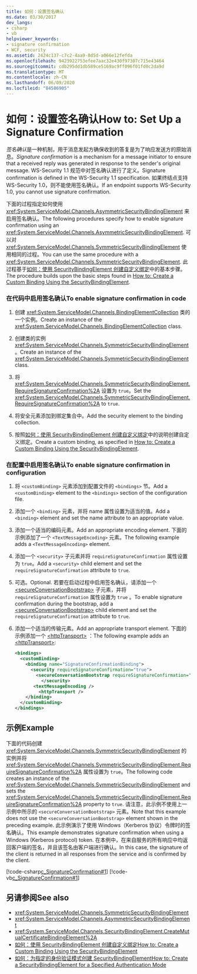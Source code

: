 ```yaml
---
title: 如何：设置签名确认
ms.date: 03/30/2017
dev_langs:
- csharp
- vb
helpviewer_keywords:
- signature confirmation
- WCF, security
ms.assetid: 2424c137-c7c2-4aa9-8d5d-a066e12fefda
ms.openlocfilehash: 9423922753efee7aac32e430f97307c715e43464
ms.sourcegitcommit: cdb295dd1db589ce5169ac9ff096f01fd0c2da9d
ms.translationtype: MT
ms.contentlocale: zh-CN
ms.lasthandoff: 06/09/2020
ms.locfileid: "84586905"
---
```

# <a name="how-to-set-up-a-signature-confirmation"></a><span data-ttu-id="8c686-102">如何：设置签名确认</span><span class="sxs-lookup"><span data-stu-id="8c686-102">How to: Set Up a Signature Confirmation</span></span>

<span data-ttu-id="8c686-103">*签名确认*是一种机制，用于消息发起方确保收到的答复是为了响应发送方的原始消息。</span><span class="sxs-lookup"><span data-stu-id="8c686-103">*Signature confirmation* is a mechanism for a message initiator to ensure that a received reply was generated in response to the sender's original message.</span></span> <span data-ttu-id="8c686-104">WS-Security 1.1 规范中对签名确认进行了定义。</span><span class="sxs-lookup"><span data-stu-id="8c686-104">Signature confirmation is defined in the WS-Security 1.1 specification.</span></span> <span data-ttu-id="8c686-105">如果终结点支持 WS-Security 1.0，则不能使用签名确认。</span><span class="sxs-lookup"><span data-stu-id="8c686-105">If an endpoint supports WS-Security 1.0, you cannot use signature confirmation.</span></span>

<span data-ttu-id="8c686-106">下面的过程指定如何使用 <xref:System.ServiceModel.Channels.AsymmetricSecurityBindingElement> 来启用签名确认。</span><span class="sxs-lookup"><span data-stu-id="8c686-106">The following procedures specify how to enable signature confirmation using an <xref:System.ServiceModel.Channels.AsymmetricSecurityBindingElement>.</span></span> <span data-ttu-id="8c686-107">可以对 <xref:System.ServiceModel.Channels.SymmetricSecurityBindingElement> 使用相同的过程。</span><span class="sxs-lookup"><span data-stu-id="8c686-107">You can use the same procedure with a <xref:System.ServiceModel.Channels.SymmetricSecurityBindingElement>.</span></span> <span data-ttu-id="8c686-108">此过程基于[如何：使用 SecurityBindingElement 创建自定义绑定](how-to-create-a-custom-binding-using-the-securitybindingelement.md)中的基本步骤。</span><span class="sxs-lookup"><span data-stu-id="8c686-108">The procedure builds upon the basic steps found in [How to: Create a Custom Binding Using the SecurityBindingElement](how-to-create-a-custom-binding-using-the-securitybindingelement.md).</span></span>

### <a name="to-enable-signature-confirmation-in-code"></a><span data-ttu-id="8c686-109">在代码中启用签名确认</span><span class="sxs-lookup"><span data-stu-id="8c686-109">To enable signature confirmation in code</span></span>

1. <span data-ttu-id="8c686-110">创建 <xref:System.ServiceModel.Channels.BindingElementCollection> 类的一个实例。</span><span class="sxs-lookup"><span data-stu-id="8c686-110">Create an instance of the <xref:System.ServiceModel.Channels.BindingElementCollection> class.</span></span>

2. <span data-ttu-id="8c686-111">创建类的实例 <xref:System.ServiceModel.Channels.SymmetricSecurityBindingElement> 。</span><span class="sxs-lookup"><span data-stu-id="8c686-111">Create an instance of the  <xref:System.ServiceModel.Channels.SymmetricSecurityBindingElement> class.</span></span>

3. <span data-ttu-id="8c686-112">将 <xref:System.ServiceModel.Channels.SymmetricSecurityBindingElement.RequireSignatureConfirmation%2A> 设置为 `true`。</span><span class="sxs-lookup"><span data-stu-id="8c686-112">Set the <xref:System.ServiceModel.Channels.SymmetricSecurityBindingElement.RequireSignatureConfirmation%2A> to `true`.</span></span>

4. <span data-ttu-id="8c686-113">将安全元素添加到绑定集合中。</span><span class="sxs-lookup"><span data-stu-id="8c686-113">Add the security element to the binding collection.</span></span>

5. <span data-ttu-id="8c686-114">按照[如何：使用 SecurityBindingElement 创建自定义绑定](how-to-create-a-custom-binding-using-the-securitybindingelement.md)中的说明创建自定义绑定。</span><span class="sxs-lookup"><span data-stu-id="8c686-114">Create a custom binding, as specified in [How to: Create a Custom Binding Using the SecurityBindingElement](how-to-create-a-custom-binding-using-the-securitybindingelement.md).</span></span>

### <a name="to-enable-signature-confirmation-in-configuration"></a><span data-ttu-id="8c686-115">在配置中启用签名确认</span><span class="sxs-lookup"><span data-stu-id="8c686-115">To enable signature confirmation in configuration</span></span>

1. <span data-ttu-id="8c686-116">将 `<customBinding>` 元素添加到配置文件的 `<bindings>` 节。</span><span class="sxs-lookup"><span data-stu-id="8c686-116">Add a `<customBinding>` element to the `<bindings>` section of the configuration file.</span></span>

2. <span data-ttu-id="8c686-117">添加一个 `<binding>` 元素，并将 name 属性设置为适当的值。</span><span class="sxs-lookup"><span data-stu-id="8c686-117">Add a `<binding>` element and set the name attribute to an appropriate value.</span></span>

3. <span data-ttu-id="8c686-118">添加一个适当的编码元素。</span><span class="sxs-lookup"><span data-stu-id="8c686-118">Add an appropriate encoding element.</span></span> <span data-ttu-id="8c686-119">下面的示例添加了一个 `<TextMessageEncoding>` 元素。</span><span class="sxs-lookup"><span data-stu-id="8c686-119">The following example adds a `<TextMessageEncoding>` element.</span></span>

4. <span data-ttu-id="8c686-120">添加一个 `<security>` 子元素并将 `requireSignatureConfirmation` 属性设置为 `true`。</span><span class="sxs-lookup"><span data-stu-id="8c686-120">Add a `<security>` child element and set the `requireSignatureConfirmation` attribute to `true`.</span></span>

5. <span data-ttu-id="8c686-121">可选。</span><span class="sxs-lookup"><span data-stu-id="8c686-121">Optional.</span></span> <span data-ttu-id="8c686-122">若要在启动过程中启用签名确认，请添加一个 [\<secureConversationBootstrap>](../../configure-apps/file-schema/wcf/secureconversationbootstrap.md) 子元素，并将 `requireSignatureConfirmation` 属性设置为 `true` 。</span><span class="sxs-lookup"><span data-stu-id="8c686-122">To enable signature confirmation during the bootstrap, add a [\<secureConversationBootstrap>](../../configure-apps/file-schema/wcf/secureconversationbootstrap.md) child element and set the `requireSignatureConfirmation` attribute to `true`.</span></span>

6. <span data-ttu-id="8c686-123">添加一个适当的传输元素。</span><span class="sxs-lookup"><span data-stu-id="8c686-123">Add an appropriate transport element.</span></span> <span data-ttu-id="8c686-124">下面的示例添加一个 [\<httpTransport>](../../configure-apps/file-schema/wcf/httptransport.md) ：</span><span class="sxs-lookup"><span data-stu-id="8c686-124">The following example adds an [\<httpTransport>](../../configure-apps/file-schema/wcf/httptransport.md):</span></span>

    ```xml
    <bindings>
      <customBinding>
        <binding name="SignatureConfirmationBinding">
          <security requireSignatureConfirmation="true">
            <secureConversationBootstrap requireSignatureConfirmation="true" />
              </security>
           <textMessageEncoding />
             <httpTransport />
        </binding>
      </customBinding>
    </bindings>
    ```

## <a name="example"></a><span data-ttu-id="8c686-125">示例</span><span class="sxs-lookup"><span data-stu-id="8c686-125">Example</span></span>

<span data-ttu-id="8c686-126">下面的代码创建 <xref:System.ServiceModel.Channels.SymmetricSecurityBindingElement> 的实例并将 <xref:System.ServiceModel.Channels.SymmetricSecurityBindingElement.RequireSignatureConfirmation%2A> 属性设置为 `true`。</span><span class="sxs-lookup"><span data-stu-id="8c686-126">The following code creates an instance of the <xref:System.ServiceModel.Channels.SymmetricSecurityBindingElement> and sets the <xref:System.ServiceModel.Channels.SymmetricSecurityBindingElement.RequireSignatureConfirmation%2A> property to `true`.</span></span> <span data-ttu-id="8c686-127">请注意，此示例不使用上一示例中所示的 `<secureConversationBootstrap>` 元素。</span><span class="sxs-lookup"><span data-stu-id="8c686-127">Note that this example does not use the `<secureConversationBootstrap>` element shown in the preceding example.</span></span> <span data-ttu-id="8c686-128">此示例演示了使用 Windows（Kerberos 协议）令牌时的签名确认。</span><span class="sxs-lookup"><span data-stu-id="8c686-128">This example demonstrates signature confirmation when using a Windows (Kerberos protocol) token.</span></span> <span data-ttu-id="8c686-129">在本例中，在来自服务的所有响应中均返回客户端的签名，并且该签名由客户端进行确认。</span><span class="sxs-lookup"><span data-stu-id="8c686-129">In this case, the signature of the client is returned in all responses from the service and is confirmed by the client.</span></span>

[!code-csharp[c_SignatureConfirmation#1](../../../../samples/snippets/csharp/VS_Snippets_CFX/c_signatureconfirmation/cs/source.cs#1)]
[!code-vb[c_SignatureConfirmation#1](../../../../samples/snippets/visualbasic/VS_Snippets_CFX/c_signatureconfirmation/vb/source.vb#1)]

## <a name="see-also"></a><span data-ttu-id="8c686-130">另请参阅</span><span class="sxs-lookup"><span data-stu-id="8c686-130">See also</span></span>

- <xref:System.ServiceModel.Channels.SymmetricSecurityBindingElement>
- <xref:System.ServiceModel.Channels.AsymmetricSecurityBindingElement>
- <xref:System.ServiceModel.Channels.SecurityBindingElement.CreateMutualCertificateBindingElement%2A>
- [<span data-ttu-id="8c686-131">如何：使用 SecurityBindingElement 创建自定义绑定</span><span class="sxs-lookup"><span data-stu-id="8c686-131">How to: Create a Custom Binding Using the SecurityBindingElement</span></span>](how-to-create-a-custom-binding-using-the-securitybindingelement.md)
- [<span data-ttu-id="8c686-132">如何：为指定的身份验证模式创建 SecurityBindingElement</span><span class="sxs-lookup"><span data-stu-id="8c686-132">How to: Create a SecurityBindingElement for a Specified Authentication Mode</span></span>](how-to-create-a-securitybindingelement-for-a-specified-authentication-mode.md)

